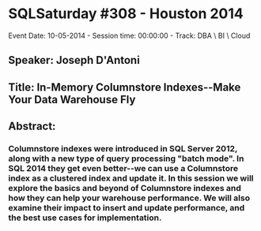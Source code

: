 # SQLSaturday #308 - Houston 2014
Event Date: 10-05-2014 - Session time: 00:00:00 - Track: DBA \ BI \ Cloud
## Speaker: Joseph D'Antoni
## Title: In-Memory Columnstore Indexes--Make Your Data Warehouse Fly 
## Abstract:
### Columnstore indexes were introduced in SQL Server 2012, along with a new type of query processing "batch mode". In SQL 2014 they get even better--we can use a Columnstore index as a clustered index and update it. In this session we will explore the basics and beyond of Columnstore indexes and how they can help your warehouse performance. We will also examine their impact to insert and update performance, and the best use cases for implementation.
